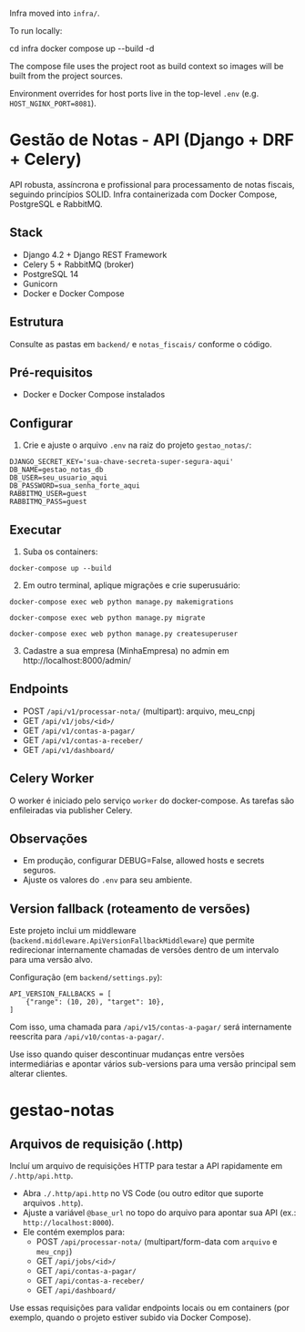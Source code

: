 Infra moved into `infra/`.

To run locally:

  cd infra
  docker compose up --build -d

The compose file uses the project root as build context so images will be built from the project sources.

Environment overrides for host ports live in the top-level `.env` (e.g. `HOST_NGINX_PORT=8081`).
# Gestão de Notas - API (Django + DRF + Celery)

API robusta, assíncrona e profissional para processamento de notas fiscais, seguindo princípios SOLID. Infra containerizada com Docker Compose, PostgreSQL e RabbitMQ.

## Stack
- Django 4.2 + Django REST Framework
- Celery 5 + RabbitMQ (broker)
- PostgreSQL 14
- Gunicorn
- Docker e Docker Compose

## Estrutura
Consulte as pastas em `backend/` e `notas_fiscais/` conforme o código.

## Pré-requisitos
- Docker e Docker Compose instalados

## Configurar
1. Crie e ajuste o arquivo `.env` na raiz do projeto `gestao_notas/`:
```
DJANGO_SECRET_KEY='sua-chave-secreta-super-segura-aqui'
DB_NAME=gestao_notas_db
DB_USER=seu_usuario_aqui
DB_PASSWORD=sua_senha_forte_aqui
RABBITMQ_USER=guest
RABBITMQ_PASS=guest
```

## Executar
1. Suba os containers:
```
docker-compose up --build
```
2. Em outro terminal, aplique migrações e crie superusuário:
```
docker-compose exec web python manage.py makemigrations

docker-compose exec web python manage.py migrate

docker-compose exec web python manage.py createsuperuser
```
3. Cadastre a sua empresa (MinhaEmpresa) no admin em http://localhost:8000/admin/

## Endpoints
- POST `/api/v1/processar-nota/` (multipart): arquivo, meu_cnpj
- GET `/api/v1/jobs/<id>/`
- GET `/api/v1/contas-a-pagar/`
- GET `/api/v1/contas-a-receber/`
- GET `/api/v1/dashboard/`

## Celery Worker
O worker é iniciado pelo serviço `worker` do docker-compose. As tarefas são enfileiradas via publisher Celery.

## Observações
- Em produção, configurar DEBUG=False, allowed hosts e secrets seguros.
- Ajuste os valores do `.env` para seu ambiente.

## Version fallback (roteamento de versões)

Este projeto inclui um middleware (`backend.middleware.ApiVersionFallbackMiddleware`) que permite redirecionar internamente chamadas de versões dentro de um intervalo para uma versão alvo.

Configuração (em `backend/settings.py`):

	API_VERSION_FALLBACKS = [
		{"range": (10, 20), "target": 10},
	]

Com isso, uma chamada para `/api/v15/contas-a-pagar/` será internamente reescrita para `/api/v10/contas-a-pagar/`.

Use isso quando quiser descontinuar mudanças entre versões intermediárias e apontar vários sub-versions para uma versão principal sem alterar clientes.
# gestao-notas

## Arquivos de requisição (.http)

Incluí um arquivo de requisições HTTP para testar a API rapidamente em `/.http/api.http`.

- Abra `./.http/api.http` no VS Code (ou outro editor que suporte arquivos `.http`).
- Ajuste a variável `@base_url` no topo do arquivo para apontar sua API (ex.: `http://localhost:8000`).
- Ele contém exemplos para:
	- POST `/api/processar-nota/` (multipart/form-data com `arquivo` e `meu_cnpj`)
	- GET `/api/jobs/<id>/`
	- GET `/api/contas-a-pagar/`
	- GET `/api/contas-a-receber/`
	- GET `/api/dashboard/`

Use essas requisições para validar endpoints locais ou em containers (por exemplo, quando o projeto estiver subido via Docker Compose).
